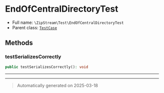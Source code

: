 
# EndOfCentralDirectoryTest





* Full name: `\ZipStream\Test\EndOfCentralDirectoryTest`
* Parent class: [`TestCase`](../../PHPUnit/Framework/TestCase.md)




## Methods


### testSerializesCorrectly



```php
public testSerializesCorrectly(): void
```












***


***
> Automatically generated on 2025-03-18

